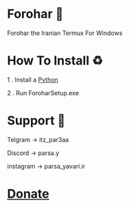 
<html lang="en">
<head>
    <meta charset="UTF-8">
    <meta name="viewport" content="width=device-width, initial-scale=1.0">
</head>
<body>
<h1> Forohar 🛜</h1>

Forohar the Iranian Termux For Windows

<h1> How To Install ♻️</h1>

   1 .  Install a <a href="https://www.python.org/downloads/">Python</a> 

   2 . Run ForoharSetup.exe

<h1>Support 🔱</h1>

   Telgram -> itz_par3aa

   Discord -> parsa.y

   instagram -> parsa_yavari.ir

<h1><a href="https://donito.me/ParsaYavari">Donate</a></h1>
</body>
</html>

